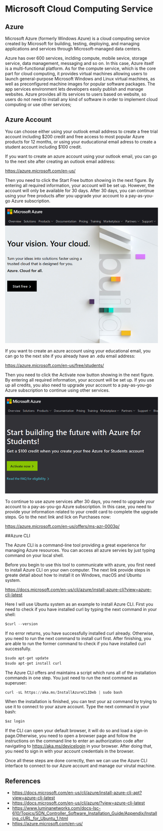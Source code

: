 # Microsoft Cloud Computing Service

## Azure

Microsoft Azure (formerly Windows Azure) is a cloud computing service created by Microsoft for building, testing, deploying, and managing applications and services through Microsoft-managed data centers.

Azure has over 600 services, inclding compute, mobile sevice, storage service, data management, messaging and so on. In this case, Azure itself is a multi-functional platform. As for the compute service, which is the core part for cloud computing, it provides virtual machines allowing users to launch general-purpose Microsoft Windows and Linux virtual machines, as well as preconfigured machine images for popular software packages. The app services environment lets developers easily publish and manage websites. Azure provides all its services to users based on website, so users do not need to install any kind of software in order to implement cloud computing or use other services;

## Azure Account

You can choose either using your outlook email address to create a free trial account including $200 credit and free access to most popular Azure products for 12 months, or using your euducational email adress to create a student account including $100 credit.

If you want to create an azure account using your outlook email, you can go to the next site after creating an outlook email address:

<https://azure.microsoft.com/en-us/>

Then you need to click the Start Free button showing in the next figure. By entering all required information, your account will be set up. However, the account will only be available for 30 days. After 30 days, you can continue using your free products after you upgrade your account to a pay-as-you-go Azure subscription.

![Image1](images/azure/image1.png)

If you want to create an azure account using your educational email, you can go to the next site if you already have an .edu email address:

<https://azure.microsoft.com/en-us/free/students/>

Then you need to click the Activate now button showing in the next figure. By entering all required information, your account will be set up. If you use up all credits, you also need to upgrade your account to a pay-as-you-go Azure subscription to continue using other services.

![Image2](images/azure/image2.png)

To continue to use azure services after 30 days, you need to upgrade your account to a pay-as-you-go Azure subscription. In this case, you need to provide your information related to your credit card to complete the upgrade steps. Go to the next link and lick on Purchases now:

<https://azure.microsoft.com/en-us/offers/ms-azr-0003p/>

##Azure CLI

The Azure CLI is a command-line tool providing a great experience for managing Azure resources. You can access all azure servies by just typing command on your local shell.

Before you begin to use this tool to communicate with azure, you first need to install Azure CLI on your own computer. The next link provide steps in greate detail about how to install it on Windows, macOS and Ubuntu system.

<https://docs.microsoft.com/en-us/cli/azure/install-azure-cli?view=azure-cli-latest>

Here I will use Ubuntu system as an example to install Azure CLI. First you need to check if you have installed curl by typing the next command in your shell:

```python
$curl --version
```

If no error returns, you have successfully installed curl already. Otherwise, you need to run the next command to install curl first. After finishing, you are able to run the former command to check if you have installed curl successfully.

```python
$sudo apt-get update
$sudo apt-get install curl
```

The Azure CLI offers and maintains a script which runs all of the installation commands in one step. You just need to run the next command as superuser:

```python
curl -sL https://aka.ms/InstallAzureCLIDeb | sudo bash
```

When the installation is finished, you can test your az command by trying to use it to connect to your azure account. Type the next command in your bash:

```python
$az login
```

If the CLI can open your default browser, it will do so and load a sign-in page.Otherwise, you need to open a browser page and follow the instructions on the command line to enter an authorization code after navigating to https://aka.ms/devicelogin in your browser. After doing that, you need to sign in with your account credentials in the browser.

Once all these steps are done correctly, then we can use the Azure CLI interface to connect to our Azure account and manage our virutal machine.



## References

* <https://docs.microsoft.com/en-us/cli/azure/install-azure-cli-apt?view=azure-cli-latest>
* <https://docs.microsoft.com/en-us/cli/azure/?view=azure-cli-latest>
* <https://www.luminanetworks.com/docs-lsc-610/Topics/SDN_Controller_Software_Installation_Guide/Appendix/Installing_cURL_for_Ubuntu_1.html>
* <https://azure.microsoft.com/en-us/>






